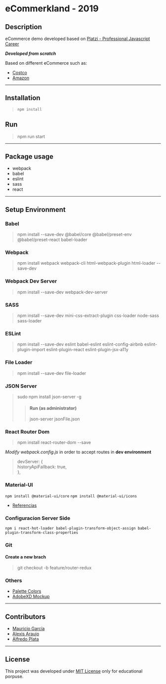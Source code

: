 # eCommerkland - 2019

## Description

eCommerce demo developed based on [Platzi - Professional Javascript Career](https://platzi.com/clases/1711-escuela-de-javascript/22875-e-commerce/)

**_Developed from scratch_**

Based on different eCommerce such as:

- [Costco](costco.com.mx)
- [Amazon](amazon.com.mx)

---

## Installation

> ```
> npm install
> ```

## Run

> npm run start

---

## Package usage

- webpack
- babel
- eslint
- sass
- react

---

## Setup Environment

### Babel

> npm install --save-dev @babel/core @babel/preset-env @babel/preset-react babel-loader

### Webpack

> npm install webpack webpack-cli html-webpack-plugin html-loader --save-dev

### Webpack Dev Server

> npm install --save-dev webpack-dev-server

### SASS

> npm install --save-dev mini-css-extract-plugin css-loader node-sass sass-loader

### ESLint

> npm install --save-dev eslint babel-eslint eslint-config-airbnb eslint-plugin-import eslint-plugin-react eslint-plugin-jsx-a11y

### File Loader

> npm install --save-dev file-loader

### JSON Server

> sudo npm install json-server -g
>
> > #### Run (as administrator)
> >
> > json-server jsonFile.json

### React Router Dom

> npm install react-router-dom --save

_Modify webpack.config.js_ in order to accept routes in **dev environment**

> devServer: {  
>  historyApiFallback: true,  
> },

### Material-UI

`npm install @material-ui/core`
`npm install @material-ui/icons`

- [Referencias](https://material-ui.com/es/getting-started/installation/)

### Configuracion Server Side

`npm i react-hot-loader babel-plugin-transform-object-assign babel-plugin-transform-class-properties`

### Git

#### Create a new brach

> git checkout -b feature/router-redux

### Others

- [Palette Colors](COLORS.md)
- [AdobeXD Mockup]()

---

## Contributors

- [Mauricio García](https://mau2099.dev)
- [Alexis Araujo](https://alexisaraujo.com/)
- [Alfredo Plata](https://github.com/alfredo15)

---

## License

This project was developed under [MIT License](License) only for educational porpuse.
